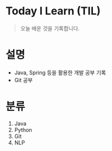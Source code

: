 # Today I Learn (TIL)

> 오늘 배운 것을 기록합니다.

# 설명
 * Java, Spring 등을 활용한 개발 공부 기록
 * Git 공부

# 분류
 1. Java
 2. Python
 3. Git
 4. NLP